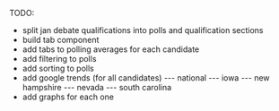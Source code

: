 TODO:
- split jan debate qualifications into polls and qualification sections
- build tab component
- add tabs to polling averages for each candidate
- add filtering to polls
- add sorting to polls
- add google trends (for all candidates)
--- national
--- iowa
--- new hampshire
--- nevada
--- south carolina
- add graphs for each one